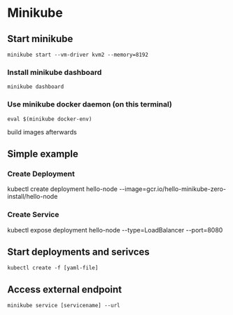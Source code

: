 # Minikube
## Start minikube
```
minikube start --vm-driver kvm2 --memory=8192
```
### Install minikube dashboard
```
minikube dashboard
```
### Use minikube docker daemon (on this terminal)
```
eval $(minikube docker-env)
```
build images afterwards

## Simple example
### Create Deployment
kubectl create deployment hello-node --image=gcr.io/hello-minikube-zero-install/hello-node
### Create Service
kubectl expose deployment hello-node --type=LoadBalancer --port=8080

## Start deployments and serivces
```
kubectl create -f [yaml-file]
```

## Access external endpoint
```
minikube service [servicename] --url
```
